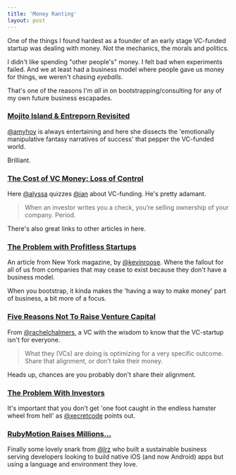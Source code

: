 ```yaml
---
title: 'Money Ranting'
layout: post
---
```


One of the things I found hardest as a founder of an early stage VC-funded startup was dealing with money. Not the mechanics, the morals and politics.

I didn't like spending "other people's" money. I felt bad when experiments failed. And we at least had a business model where people gave us money for things, we weren't chasing _eyeballs_.

That's one of the reasons I'm _all in_ on bootstrapping/consulting for any of my own future business escapades.


### [Mojito Island & Entreporn Revisited](http://unicornfree.com/2014/mojito-island-entreporn-revisited)

[@amyhoy](http://twitter.com/amyhoy) is always entertaining and here she dissects the 'emotionally manipulative fantasy narratives of success' that pepper the VC-funded world.

Brilliant.


### [The Cost of VC Money: Loss of Control](http://blog.besnappy.com/2014/05/cost-vc-money-loss-control/)

Here [@alyssa]() quizzes [@ian]() about VC-funding. He's pretty adamant.

> When an investor writes you a check, you’re selling ownership of your company. Period.

There's also great links to other articles in here.


### [The Problem with Profitless Startups](http://nymag.com/daily/intelligencer/2014/04/problem-with-profitless-start-ups.html)

An article from New York magazine, by [@kevinroose](http://twitter.com/kevinroose). Where the fallout for all of us from companies that may cease to exist because they don't have a business model.

When you bootstrap, it kinda makes the 'having a way to make money' part of business, a bit more of a focus.


### [Five Reasons Not To Raise Venture Capital](http://modelviewculture.com/pieces/five-reasons-not-to-raise-venture-capital)

From [@rachelchalmers](https://twitter.com/rachelchalmers), a VC with the wisdom to know that the VC-startup isn't for everyone.

> What they (VCs) are doing is optimizing for a very specific outcome. Share that alignment, or don’t take their money.

Heads up, chances are you probably don't share their alignment.


### [The Problem With Investors](http://entrepreneurbydesign.wordpress.com/2014/05/11/the-problem-with-investors/)

It's important that you don't get 'one foot caught in the endless hamster wheel from hell' as [@xecretcode](http://twitter.com/xecretcode) points out.


### [RubyMotion Raises Millions...](http://blog.rubymotion.com/post/81380803900/rubymotion-raises-millions-becomes-free-introduces)

Finally some lovely snark from [@lrz](http://twitter.com/lrz) who built a sustainable business serving developers looking to build native iOS (and now Android) apps but using a language and environment they love.
